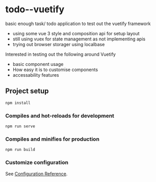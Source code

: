 # todo--vuetify

basic enough task/ todo application to test out the vuetify framework

- using some vue 3 style and composition api for setup layout
- still using vuex for state management as not implementing apis
- trying out browser storager using localbase

Interested in testing out the following around Vuetify

- basic component usage
- How easy it is to customise components
- accessability features

## Project setup

```
npm install
```

### Compiles and hot-reloads for development

```
npm run serve
```

### Compiles and minifies for production

```
npm run build
```

### Customize configuration

See [Configuration Reference](https://cli.vuejs.org/config/).
